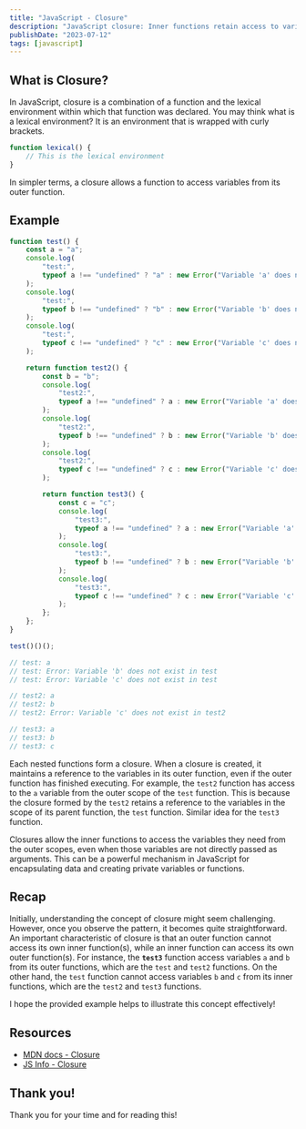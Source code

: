 ```yaml
---
title: "JavaScript - Closure"
description: "JavaScript closure: Inner functions retain access to variables from their parent functions, even after the parent functions have finished executing."
publishDate: "2023-07-12"
tags: [javascript]
---
```


## What is Closure?

In JavaScript, closure is a combination of a function and the lexical environment within which that function was declared. You may think what is a lexical environment? It is an environment that is wrapped with curly brackets.

```js
function lexical() {
	// This is the lexical environment
}
```

In simpler terms, a closure allows a function to access variables from its outer function.

## Example

```js
function test() {
	const a = "a";
	console.log(
		"test:",
		typeof a !== "undefined" ? "a" : new Error("Variable 'a' does not exist in test")
	);
	console.log(
		"test:",
		typeof b !== "undefined" ? "b" : new Error("Variable 'b' does not exist in test")
	);
	console.log(
		"test:",
		typeof c !== "undefined" ? "c" : new Error("Variable 'c' does not exist in test")
	);

	return function test2() {
		const b = "b";
		console.log(
			"test2:",
			typeof a !== "undefined" ? a : new Error("Variable 'a' does not exist in test2")
		);
		console.log(
			"test2:",
			typeof b !== "undefined" ? b : new Error("Variable 'b' does not exist in test2")
		);
		console.log(
			"test2:",
			typeof c !== "undefined" ? c : new Error("Variable 'c' does not exist in test2")
		);

		return function test3() {
			const c = "c";
			console.log(
				"test3:",
				typeof a !== "undefined" ? a : new Error("Variable 'a' does not exist in test3")
			);
			console.log(
				"test3:",
				typeof b !== "undefined" ? b : new Error("Variable 'b' does not exist in test3")
			);
			console.log(
				"test3:",
				typeof c !== "undefined" ? c : new Error("Variable 'c' does not exist in test3")
			);
		};
	};
}

test()()();

// test: a
// test: Error: Variable 'b' does not exist in test
// test: Error: Variable 'c' does not exist in test

// test2: a
// test2: b
// test2: Error: Variable 'c' does not exist in test2

// test3: a
// test3: b
// test3: c
```

Each nested functions form a closure. When a closure is created, it maintains a reference to the variables in its outer function, even if the outer function has finished executing. For example, the `test2` function has access to the `a` variable from the outer scope of the `test` function. This is because the closure formed by the `test2` retains a reference to the variables in the scope of its parent function, the `test` function. Similar idea for the `test3` function.

Closures allow the inner functions to access the variables they need from the outer scopes, even when those variables are not directly passed as arguments. This can be a powerful mechanism in JavaScript for encapsulating data and creating private variables or functions.

## Recap

Initially, understanding the concept of closure might seem challenging. However, once you observe the pattern, it becomes quite straightforward. An important characteristic of closure is that an outer function cannot access its own inner function(s), while an inner function can access its own outer function(s). For instance, the **`test3`** function access variables `a` and `b` from its outer functions, which are the `test` and `test2` functions. On the other hand, the `test` function cannot access variables `b` and `c` from its inner functions, which are the `test2` and `test3` functions.

I hope the provided example helps to illustrate this concept effectively!

## Resources

- [MDN docs - Closure](https://developer.mozilla.org/en-US/docs/Web/JavaScript/Closures)
- [JS Info - Closure](https://javascript.info/closure)

## Thank you!

Thank you for your time and for reading this!

